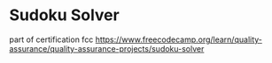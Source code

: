 # Sudoku Solver

part of certification fcc
https://www.freecodecamp.org/learn/quality-assurance/quality-assurance-projects/sudoku-solver
